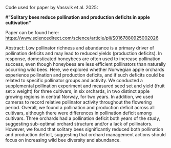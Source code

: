 Code used for paper by Vassvik et al. 2025: 

#**"Solitary bees reduce pollination and production deficits in apple cultivation"** 

Paper can be found here: https://www.sciencedirect.com/science/article/pii/S0167880925002026

Abstract:
Low pollinator richness and abundance is a primary driver of pollination deficits and may lead to reduced yields (production deficits). In response, domesticated honeybees are often used to increase pollination success, even though honeybees are less efficient pollinators than naturally occurring wild bees. Here, we explored whether Norwegian apple orchards experience pollination and production deficits, and if such deficits could be related to specific pollinator groups and activity. We conducted a supplemental pollination experiment and measured seed set and yield (fruit set x weight) for three cultivars, in six orchards, in two distinct apple growing regions in central Norway, for two years. In addition, we used cameras to record relative pollinator activity throughout the flowering period. Overall, we found a pollination and production deficit across all cultivars, although there were differences in pollination deficit among cultivars. Three orchards had a pollination deficit both years of the study, suggesting sub-optimal orchard structure and/or a lack of pollinators. However, we found that solitary bees significantly reduced both pollination and production deficit, suggesting that orchard management actions should focus on increasing wild bee diversity and abundance.
